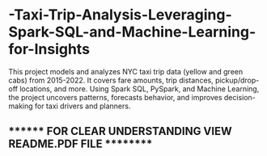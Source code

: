 # -Taxi-Trip-Analysis-Leveraging-Spark-SQL-and-Machine-Learning-for-Insights
This project models and analyzes NYC taxi trip data (yellow and green cabs) from 2015-2022. It covers fare amounts, trip distances, pickup/drop-off locations, and more. Using Spark SQL, PySpark, and Machine Learning, the project uncovers patterns, forecasts behavior, and improves decision-making for taxi drivers and planners.

## ****** FOR CLEAR UNDERSTANDING VIEW README.PDF FILE ******** ##
